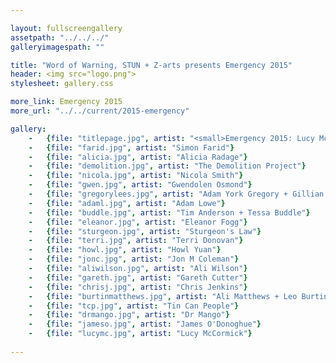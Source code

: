 ```yaml
---

layout: fullscreengallery
assetpath: "../../../"
galleryimagespath: ""

title: "Word of Warning, STUN + Z-arts presents Emergency 2015"
header: <img src="logo.png">
stylesheet: gallery.css

more_link: Emergency 2015
more_url: "../../current/2015-emergency"

gallery:
    -   {file: "titlepage.jpg", artist: "<small>Emergency 2015: Lucy McCormick. </small>", show: "<small>Images copyright &copy;2015 Word of Warning</small>"}
    -   {file: "farid.jpg", artist: "Simon Farid"}
    -   {file: "alicia.jpg", artist: "Alicia Radage"}
    -   {file: "demolition.jpg", artist: "The Demolition Project"}
    -   {file: "nicola.jpg", artist: "Nicola Smith"}
    -   {file: "gwen.jpg", artist: "Gwendolen Osmond"}
    -   {file: "gregorylees.jpg", artist: "Adam York Gregory + Gillian James Lees"}
    -   {file: "adaml.jpg", artist: "Adam Lowe"}
    -   {file: "buddle.jpg", artist: "Tim Anderson + Tessa Buddle"}
    -   {file: "eleanor.jpg", artist: "Eleanor Fogg"}
    -   {file: "sturgeon.jpg", artist: "Sturgeon's Law"}
    -   {file: "terri.jpg", artist: "Terri Donovan"}
    -   {file: "howl.jpg", artist: "Howl Yuan"}
    -   {file: "jonc.jpg", artist: "Jon M Coleman"}
    -   {file: "aliwilson.jpg", artist: "Ali Wilson"}
    -   {file: "gareth.jpg", artist: "Gareth Cutter"}
    -   {file: "chrisj.jpg", artist: "Chris Jenkins"}
    -   {file: "burtinmatthews.jpg", artist: "Ali Matthews + Leo Burtin"}
    -   {file: "tcp.jpg", artist: "Tin Can People"}
    -   {file: "drmango.jpg", artist: "Dr Mango"}
    -   {file: "jameso.jpg", artist: "James O'Donoghue"}
    -   {file: "lucymc.jpg", artist: "Lucy McCormick"} 
 
---
```

